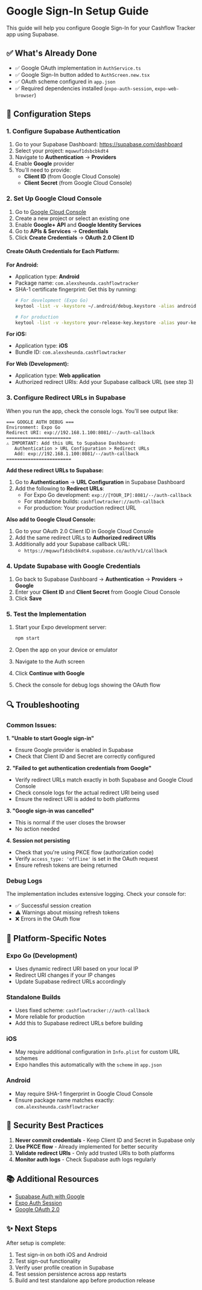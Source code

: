 # Google Sign-In Setup Guide

This guide will help you configure Google Sign-In for your Cashflow Tracker app using Supabase.

## ✅ What's Already Done

- ✅ Google OAuth implementation in `AuthService.ts`
- ✅ Google Sign-In button added to `AuthScreen.new.tsx`
- ✅ OAuth scheme configured in `app.json`
- ✅ Required dependencies installed (`expo-auth-session`, `expo-web-browser`)

## 🔧 Configuration Steps

### 1. Configure Supabase Authentication

1. Go to your Supabase Dashboard: https://supabase.com/dashboard
2. Select your project: `mquwuf1dsbcbkdt4`
3. Navigate to **Authentication** → **Providers**
4. Enable **Google** provider
5. You'll need to provide:
   - **Client ID** (from Google Cloud Console)
   - **Client Secret** (from Google Cloud Console)

### 2. Set Up Google Cloud Console

1. Go to [Google Cloud Console](https://console.cloud.google.com/)
2. Create a new project or select an existing one
3. Enable **Google+ API** and **Google Identity Services**
4. Go to **APIs & Services** → **Credentials**
5. Click **Create Credentials** → **OAuth 2.0 Client ID**

#### Create OAuth Credentials for Each Platform:

**For Android:**
- Application type: **Android**
- Package name: `com.alexsheunda.cashflowtracker`
- SHA-1 certificate fingerprint: Get this by running:
  ```bash
  # For development (Expo Go)
  keytool -list -v -keystore ~/.android/debug.keystore -alias androiddebugkey -storepass android -keypass android
  
  # For production
  keytool -list -v -keystore your-release-key.keystore -alias your-key-alias
  ```

**For iOS:**
- Application type: **iOS**
- Bundle ID: `com.alexsheunda.cashflowtracker`

**For Web (Development):**
- Application type: **Web application**
- Authorized redirect URIs: Add your Supabase callback URL (see step 3)

### 3. Configure Redirect URLs in Supabase

When you run the app, check the console logs. You'll see output like:

```
=== GOOGLE AUTH DEBUG ===
Environment: Expo Go
Redirect URI: exp://192.168.1.100:8081/--/auth-callback
========================
⚠️ IMPORTANT: Add this URL to Supabase Dashboard:
   Authentication > URL Configuration > Redirect URLs
   Add: exp://192.168.1.100:8081/--/auth-callback
========================
```

**Add these redirect URLs to Supabase:**

1. Go to **Authentication** → **URL Configuration** in Supabase Dashboard
2. Add the following to **Redirect URLs**:
   - For Expo Go development: `exp://[YOUR_IP]:8081/--/auth-callback`
   - For standalone builds: `cashflowtracker://auth-callback`
   - For production: Your production redirect URL

**Also add to Google Cloud Console:**
1. Go to your OAuth 2.0 Client ID in Google Cloud Console
2. Add the same redirect URLs to **Authorized redirect URIs**
3. Additionally add your Supabase callback URL:
   - `https://mquwuf1dsbcbkdt4.supabase.co/auth/v1/callback`

### 4. Update Supabase with Google Credentials

1. Go back to Supabase Dashboard → **Authentication** → **Providers** → **Google**
2. Enter your **Client ID** and **Client Secret** from Google Cloud Console
3. Click **Save**

### 5. Test the Implementation

1. Start your Expo development server:
   ```bash
   npm start
   ```

2. Open the app on your device or emulator

3. Navigate to the Auth screen

4. Click **Continue with Google**

5. Check the console for debug logs showing the OAuth flow

## 🔍 Troubleshooting

### Common Issues:

**1. "Unable to start Google sign-in"**
- Ensure Google provider is enabled in Supabase
- Check that Client ID and Secret are correctly configured

**2. "Failed to get authentication credentials from Google"**
- Verify redirect URLs match exactly in both Supabase and Google Cloud Console
- Check console logs for the actual redirect URI being used
- Ensure the redirect URI is added to both platforms

**3. "Google sign-in was cancelled"**
- This is normal if the user closes the browser
- No action needed

**4. Session not persisting**
- Check that you're using PKCE flow (authorization code)
- Verify `access_type: 'offline'` is set in the OAuth request
- Ensure refresh tokens are being returned

### Debug Logs

The implementation includes extensive logging. Check your console for:
- ✅ Successful session creation
- ⚠️ Warnings about missing refresh tokens
- ❌ Errors in the OAuth flow

## 📱 Platform-Specific Notes

### Expo Go (Development)
- Uses dynamic redirect URI based on your local IP
- Redirect URI changes if your IP changes
- Update Supabase redirect URLs accordingly

### Standalone Builds
- Uses fixed scheme: `cashflowtracker://auth-callback`
- More reliable for production
- Add this to Supabase redirect URLs before building

### iOS
- May require additional configuration in `Info.plist` for custom URL schemes
- Expo handles this automatically with the `scheme` in `app.json`

### Android
- May require SHA-1 fingerprint in Google Cloud Console
- Ensure package name matches exactly: `com.alexsheunda.cashflowtracker`

## 🔐 Security Best Practices

1. **Never commit credentials** - Keep Client ID and Secret in Supabase only
2. **Use PKCE flow** - Already implemented for better security
3. **Validate redirect URIs** - Only add trusted URIs to both platforms
4. **Monitor auth logs** - Check Supabase auth logs regularly

## 📚 Additional Resources

- [Supabase Auth with Google](https://supabase.com/docs/guides/auth/social-login/auth-google)
- [Expo Auth Session](https://docs.expo.dev/versions/latest/sdk/auth-session/)
- [Google OAuth 2.0](https://developers.google.com/identity/protocols/oauth2)

## ✨ Next Steps

After setup is complete:
1. Test sign-in on both iOS and Android
2. Test sign-out functionality
3. Verify user profile creation in Supabase
4. Test session persistence across app restarts
5. Build and test standalone app before production release

